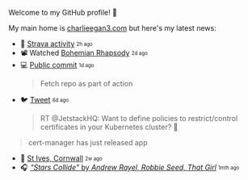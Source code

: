 Welcome to my GitHub profile! 🌆

My main home is [charlieegan3.com](https://charlieegan3.com) but here's my latest news:

* 🎽 [Strava activity](https://www.strava.com/activities/5965705960) <sub><sup>2h ago</sub></sup>
* 📽️ Watched [Bohemian Rhapsody](https://letterboxd.com/charlieegan3/film/bohemian-rhapsody/) <sub><sup>2d ago</sub></sup>
* 💻 [Public commit](https://github.com/charlieegan3/fetch-gh-release-binary/commit/f04f8c8846556c859019ac4ec2ca2f64aacd9d39) <sub><sup>1d ago</sub></sup>
  > Fetch repo as part of action
* 🐦 [Tweet](https://twitter.com/charlieegan3/status/1435956498283343877) <sub><sup>6d ago</sub></sup>
  > RT @JetstackHQ: Want to define policies to restrict/control certificates in your Kubernetes cluster? 🤔
> cert-manager has just released app
* 📸 [St Ives, Cornwall](https://instagram.com/p/CTHAjftA4ki) <sub><sup>2w ago</sub></sup>
* 🎧 [_"Stars Collide"_ by _Andrew Rayel, Robbie Seed, That Girl_](https://music.charlieegan3.com) <sub><sup>1mth ago</sub></sup>

